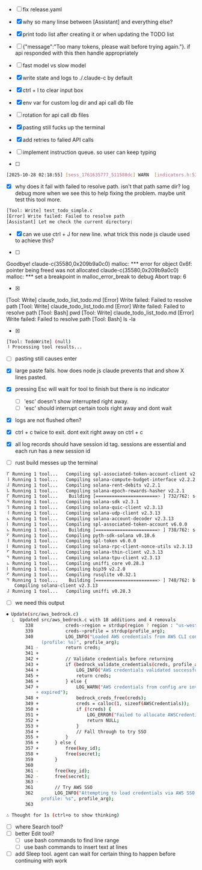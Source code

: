 - [ ] fix release.yaml
- [x] why so many linse between [Assistant] and everything else?

- [x] print todo list after creating it or when updating the TODO list
- [ ] {"message":"Too many tokens, please wait before trying again."}. if api responded with this then handle appropriately
- [ ] fast model vs slow model
- [x] write state and logs to ./.claude-c by default
- [x] ctrl + l to clear input box
- [x] env var for custom log dir and api call db file
- [ ] rotation for api call db files
- [x] pasting still fucks up the terminal
- [x] add retries to falied API calls
- [ ] implement instruction queue. so user can keep typing

- [ ]
```sh
[2025-10-28 02:18:55] [sess_1761635777_511588dc] WARN  [indicators.h:53] get_spinner_color_tool: Using fallback color for spinner (tool)
```

- [x] why does it fail with failed to resolve path. isn't that path same dir? log debug more when we see this to help fixing the problem. maybe unit test this tool more.
```sh
[Tool: Write] test_todo_simple.c
[Error] Write failed: Failed to resolve path
[Assistant] Let me check the current directory:
```

- [x] can we use ctrl + J for new line. what trick this node js claude used to achieve this?

- [ ]
Goodbye!
claude-c(35580,0x209b9a0c0) malloc: *** error for object 0x6f: pointer being freed was not allocated
claude-c(35580,0x209b9a0c0) malloc: *** set a breakpoint in malloc_error_break to debug
Abort trap: 6

- [x]
[Tool: Write] claude_todo_list_todo.md
[Error] Write failed: Failed to resolve path
[Tool: Write] claude_todo_list_todo.md
[Error] Write failed: Failed to resolve path
[Tool: Bash] pwd
[Tool: Write] claude_todo_list_todo.md
[Error] Write failed: Failed to resolve path
[Tool: Bash] ls -la

- [x]
```sh
[Tool: TodoWrite] (null)
⠸ Processing tool results...
```

- [ ] pasting still causes enter
- [x] large paste fails. how does node js claude prevents that and show X lines pasted.
- [x] pressing Esc will wait for tool to finish but there is no indicator
    - [ ] 'esc' doesn't show interrupted right away.
    - [ ] 'esc' should interrupt certain tools right away and dont wait
- [x] logs are not flushed often?
- [x] ctrl + c twice to exit. dont exit right away on ctrl + c
- [x] all log records should have session id tag. sessions are essential and each run has a new session id

- [ ] rust build messes up the terminal
```sh
⠏ Running 1 tool...   Compiling spl-associated-token-account-client v2.0.0
⠸ Running 1 tool...   Compiling solana-compute-budget-interface v2.2.2
⠼ Running 1 tool...   Compiling solana-rent-debits v2.2.1
⠧ Running 1 tool...   Compiling solana-epoch-rewards-hasher v2.2.1
⠏ Running 1 tool...    Building [=======================> ] 732/762: solana-streamer, solan
⠙ Running 1 tool...   Compiling solana-sdk v2.3.1
⠹ Running 1 tool...   Compiling solana-quic-client v2.3.13
⠸ Running 1 tool...   Compiling solana-udp-client v2.3.13
⠦ Running 1 tool...   Compiling solana-account-decoder v2.3.13
⠇ Running 1 tool...   Compiling spl-associated-token-account v6.0.0
⠦ Running 1 tool...    Building [=======================> ] 738/762: solana-streamer, solan
⠋ Running 1 tool...   Compiling pyth-sdk-solana v0.10.6
⠸ Running 1 tool...   Compiling spl-token v6.0.0
⠇ Running 1 tool...   Compiling solana-rpc-client-nonce-utils v2.3.13
⠋ Running 1 tool...   Compiling solana-thin-client v2.3.13
⠙ Running 1 tool...   Compiling solana-tpu-client v2.3.13
⠦ Running 1 tool...   Compiling uniffi_core v0.28.3
⠇ Running 1 tool...   Compiling bip39 v2.2.0
⠋ Running 1 tool...   Compiling rusqlite v0.32.1
⠙ Running 1 tool...    Building [=======================> ] 748/762: bip39, solana-rpc-clie
   Compiling solana-client v2.3.13
⠼ Running 1 tool...   Compiling uniffi v0.28.3
```

- [ ] we need this output
```sh
⏺ Update(src/aws_bedrock.c)
  ⎿  Updated src/aws_bedrock.c with 18 additions and 4 removals
       338            creds->region = strdup(region ? region : "us-west-2");
       339            creds->profile = strdup(profile_arg);
       340            LOG_INFO("Loaded AWS credentials from AWS CLI config
             (profile: %s)", profile_arg);
       341 -          return creds;
       341 +
       342 +          // Validate credentials before returning
       343 +          if (bedrock_validate_credentials(creds, profile_arg) == 1) {
       344 +              LOG_INFO("AWS credentials validated successfully");
       345 +              return creds;
       346 +          } else {
       347 +              LOG_WARN("AWS credentials from config are invalid or
           + expired");
       348 +              bedrock_creds_free(creds);
       349 +              creds = calloc(1, sizeof(AWSCredentials));
       350 +              if (!creds) {
       351 +                  LOG_ERROR("Failed to allocate AWSCredentials");
       352 +                  return NULL;
       353 +              }
       354 +              // Fall through to try SSO
       355 +          }
       356 +      } else {
       357 +          free(key_id);
       358 +          free(secret);
       359        }
       360
       361 -      free(key_id);
       362 -      free(secret);
       363 -
       361        // Try AWS SSO
       362        LOG_INFO("Attempting to load credentials via AWS SSO for
             profile: %s", profile_arg);
       363

∴ Thought for 1s (ctrl+o to show thinking)
```
- [ ] where Search tool?
- [ ] better Edit tool?
    - [ ] use bash commands to find line range
    - [ ] use bash commands to insert text at lines
- [ ] add Sleep tool. agent can wait for certain thing to happen before continuing with work
